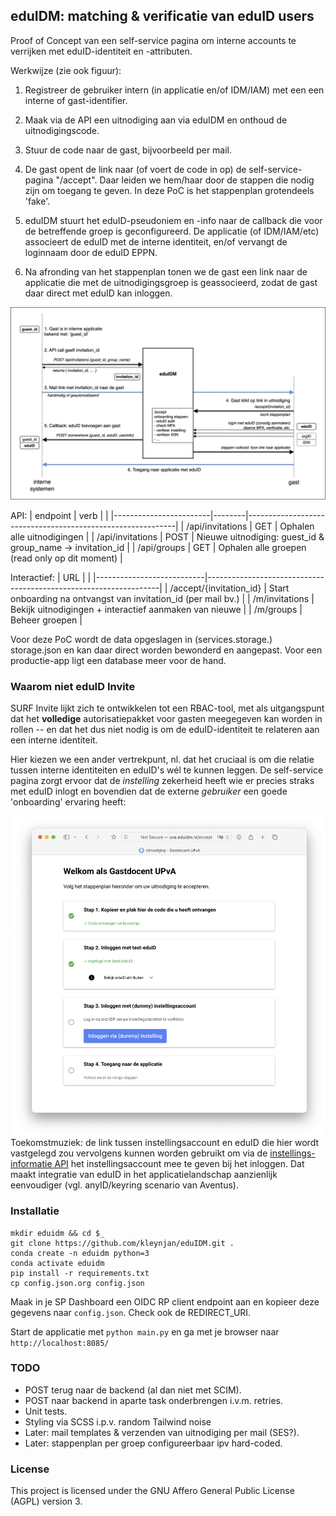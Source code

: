 ## eduIDM: matching & verificatie van eduID users

Proof of Concept van een self-service pagina om interne accounts te verrijken met eduID-identiteit en -attributen.

Werkwijze (zie ook figuur):

1. Registreer de gebruiker intern (in applicatie en/of IDM/IAM) met een een interne of gast-identifier. 

2. Maak via de API een uitnodiging aan via eduIDM en onthoud de uitnodigingscode.

3. Stuur de code naar de gast, bijvoorbeeld per mail.

4. De gast opent de link naar (of voert de code in op) de self-service-pagina "/accept". Daar leiden we hem/haar door de stappen die nodig zijn om toegang te geven. In deze PoC is het stappenplan grotendeels 'fake'. 

5. eduIDM stuurt het eduID-pseudoniem en -info naar de callback die voor de betreffende groep is geconfigureerd. De applicatie (of IDM/IAM/etc) associeert de eduID met de interne identiteit, en/of vervangt de loginnaam door de eduID EPPN. 

6. Na afronding van het stappenplan tonen we de gast een link naar de applicatie die met de uitnodigingsgroep is geassocieerd, zodat de gast daar direct met eduID kan inloggen.

![eduIDM Diagram](eduidm_diagram.png)

API:
| endpoint               | verb   |                                                            |
|------------------------|--------|------------------------------------------------------------|
| /api/invitations       | GET    | Ophalen alle uitnodigingen                                 |
| /api/invitations       | POST   | Nieuwe uitnodiging: guest_id & group_name -> invitation_id | 
| /api/groups            | GET    | Ophalen alle groepen (read only op dit moment)             |

Interactief:
| URL                       |                                                                  |
|---------------------------|------------------------------------------------------------------|
| /accept/{invitation_id}   | Start onboarding na ontvangst van invitation_id (per mail bv.)   |
| /m/invitations            | Bekijk uitnodigingen + interactief aanmaken van nieuwe           |
| /m/groups                 | Beheer groepen                                                   |

Voor deze PoC wordt de data opgeslagen in (services.storage.) storage.json en kan daar direct worden bewonderd en aangepast. Voor een productie-app ligt een database meer voor de hand.

### Waarom niet eduID Invite

SURF Invite lijkt zich te ontwikkelen tot een RBAC-tool, met als uitgangspunt dat het **volledige** autorisatiepakket voor gasten meegegeven kan worden in rollen -- en dat het dus niet nodig is om de eduID-identiteit te relateren aan een interne identiteit.

Hier kiezen we een ander vertrekpunt, nl. dat het cruciaal is om die relatie tussen interne identiteiten en eduID's wél te kunnen leggen. De self-service pagina zorgt ervoor dat de *instelling* zekerheid heeft wie er precies straks met eduID inlogt en bovendien dat de externe *gebruiker* een goede 'onboarding' ervaring heeft:

<img src="screenshot3.png" alt="screenshot" width="500" style="float:right;"/>

Toekomstmuziek: de link tussen instellingsaccount en eduID die hier wordt vastgelegd zou vervolgens kunnen worden gebruikt om via de <a href="https://servicedesk.surf.nl/wiki/spaces/IAM/pages/222462401/Ondersteuning+voor+applicaties+zonder+multi-identifier+functionaliteit">instellings-informatie API</a> het instellingsaccount mee te geven bij het inloggen. Dat maakt integratie van eduID in het applicatielandschap aanzienlijk eenvoudiger (vgl. anyID/keyring scenario van Aventus).

### Installatie

```
mkdir eduidm && cd $_
git clone https://github.com/kleynjan/eduIDM.git .
conda create -n eduidm python=3
conda activate eduidm
pip install -r requirements.txt
cp config.json.org config.json
```

Maak in je SP Dashboard een OIDC RP client endpoint aan en kopieer deze gegevens naar `config.json`. Check ook de REDIRECT_URI.

Start de applicatie met `python main.py` en ga met je browser naar `http://localhost:8085/`

### TODO
* POST terug naar de backend (al dan niet met SCIM). 
* POST naar backend in aparte task onderbrengen i.v.m. retries.
* Unit tests.
* Styling via SCSS i.p.v. random Tailwind noise
* Later: mail templates & verzenden van uitnodiging per mail (SES?). 
* Later: stappenplan per groep configureerbaar ipv hard-coded.

### License
This project is licensed under the GNU Affero General Public License (AGPL) version 3. 

